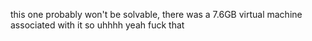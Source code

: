 this one probably won't be solvable, there was a 7.6GB virtual machine associated with it so uhhhh yeah fuck that
